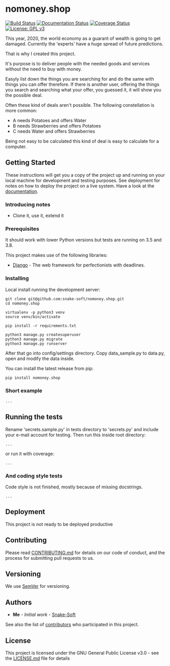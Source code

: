 # nomoney.shop
[![Build Status](https://travis-ci.org/snake-soft/nomoney.shop.svg?branch=master)](https://travis-ci.org/snake-soft/nomoney.shop)
[![Documentation Status](https://readthedocs.org/projects/nomoneyshop/badge/?version=latest)](https://nomoneyshop.readthedocs.io/en/latest/?badge=latest)
[![Coverage Status](https://coveralls.io/repos/github/snake-soft/nomoney.shop/badge.svg?branch=master)](https://coveralls.io/github/snake-soft/nomoney.shop?branch=master)
[![License: GPL v3](https://img.shields.io/badge/License-GPLv3-blue.svg)](https://www.gnu.org/licenses/gpl-3.0)

This year, 2020, the world economy as a guarant of wealth is going to get damaged.
Currently the 'experts' have a huge spread of future predictions.

That is why I created this project.

It's purpose is to deliver people with the needed goods and services without the need to buy with money.

Easyly list down the things you are searching for and do the same with things you can offer therefore.
If there is another user, offering the things you search and searching what your offer, you guessed it, it will show you the possible deal.

Often these kind of deals aren't possible.
The following constellation is more common:
- A needs Potatoes and offers Water
- B needs Strawberries and offers Potatoes
- C needs Water and offers Strawberries

Being not easy to be calculated this kind of deal is easy to calculate for a computer.


## Getting Started
These instructions will get you a copy of the project up and running on your local machine for development and testing purposes. See deployment for notes on how to deploy the project on a live system.
Have a look at the [documentation](https://nomoneyshop.readthedocs.io/en/latest/).

### Introducing notes
- Clone it, use it, extend it


### Prerequisites
It should work with lower Python versions but tests are running on 3.5 and 3.8.

This project makes use of the following libraries:
* [Django](https://docs.djangoproject.com/en/) - The web framework for perfectionists with deadlines.


### Installing
Local install running the development server:
```
git clone git@github.com:snake-soft/nomoney.shop.git
cd nomoney.shop

virtualenv -p python3 venv
source venv/bin/activate

pip install -r requirements.txt

python3 manage.py createsuperuser
python3 manage.py migrate
python3 manage.py runserver
```

After that go into config/settings directory. 
Copy data_sample.py to data.py, open and modify the data inside.


You can install the latest release from pip:
```
pip install nomoney.shop
```


### Short example
```python
...
```


## Running the tests
Rename 'secrets.sample.py' in tests directory to 'secrets.py' and include your e-mail account for testing.
Then run this inside root directory:
```
...
```
or run it with coverage:
```
...
```


### And coding style tests
Code style is not finished, mostly because of missing docstrings.
```
...
```


## Deployment
This project is not ready to be deployed productive


## Contributing
Please read [CONTRIBUTING.md](https://gist.github.com/PurpleBooth/b24679402957c63ec426) for details on our code of conduct, and the process for submitting pull requests to us.


## Versioning
We use [SemVer](http://semver.org/) for versioning.


## Authors
* **Me** - *Initial work* - [Snake-Soft](https://github.com/snake-soft)

See also the list of [contributors](https://github.com/snake-soft/nomoney.shop/graphs/contributors) who participated in this project.


## License
This project is licensed under the GNU General Public License v3.0 - see the [LICENSE.md](LICENSE.md) file for details
